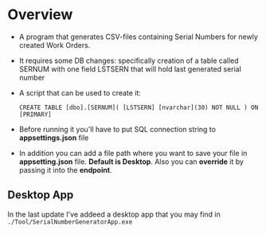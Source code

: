 # Overview

- A program that generates CSV-files containing Serial Numbers for newly created Work Orders.
- It requires some DB changes: specifically creation of a table called SERNUM with one field LSTSERN that will hold last generated serial number
- A script that can be used to create it:

  `CREATE TABLE [dbo].[SERNUM](
  	[LSTSERN] [nvarchar](30) NOT NULL
  ) ON [PRIMARY]`

- Before running it you'll have to put SQL connection string to **appsettings.json** file
- In addition you can add a file path where you want to save your file in **appsetting.json** file. **Default is Desktop**. Also you can **override** it by passing it into the **endpoint**.


## Desktop App

In the last update I've addeed a desktop app that you may find in `./Tool/SerialNumberGeneratorApp.exe`
